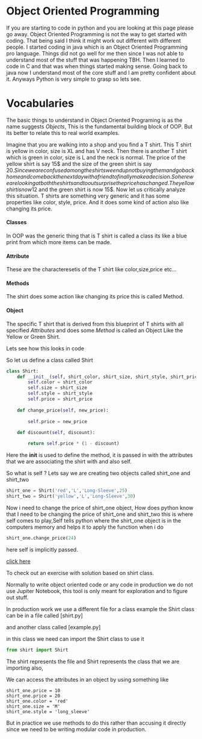 # Object Oriented Programming
If you are starting to code in python and you are looking at this page please go away. Object Oriented Programming is not the way to get started with coding. That being said I think it might work out different with different people. I started coding in java which is an Object Oriented Programming pro language. Things did not go well for me then since I was not able to understand most of the stuff that was happening TBH. Then I learned to code in C and that was when things started making sense. Going back to java now I understand most of the core stuff and I am pretty confident about it. Anyways Python is very simple to grasp so lets see.

# Vocabularies
The basic things to understand in Object Oriented Programing is as the name suggests _Objects_, This is the fundamental building block of OOP. But its better to relate this to real world examples.

Imagine that you are walking into a shop and you find a T shirt. This T shirt is yellow in color, size is XL and has V neck. Then there is another T shirt which is green in color, size is L and the neck is normal. The price of the yellow shirt is say 15$ and the size of the green shirt is say 20$. Since we are confused among the shirts we end up not buying them and go back home and come back the next day with a friend to finally make a decision. So here we are looking at both the shirts and to out surprise the price has changed. The yellow shirt is now 12$ and the green shirt is now 15$. Now let us critically analyze this situation. T shirts are something very generic and it has some properties like color, style, price. And it does some kind of action also like changing its price. 
#### Classes
In OOP was the generic thing that is T shirt is called a class its like a blue print from which more items can be made.
#### Attribute
These are the characteresetis of the T shirt like color,size,price etc...
#### Methods
The shirt does some action like changing its price this is called Method.
#### Object
The specific T shirt that is derived from this blueprint of T shirts with all specified _Attributes_ and does some _Method_ is called an Object Like the Yellow or Green Shirt.

Lets see how this looks in code

So let us define a class called Shirt

```python
class Shirt:
    def __init__(self, shirt_color, shirt_size, shirt_style, shirt_price):
        self.color = shirt_color
        self.size = shirt_size
        self.style = shirt_style
        self.price = shirt_price
    
    def change_price(self, new_price):
    
        self.price = new_price
        
    def discount(self, discount):

        return self.price * (1 - discount)
```

Here the __init__ is used to define the method, it is passed in with the attributes that we are associating the shirt with and also self.

So what is self ?
Lets say we are creating two objects called shirt_one and shirt_two

``` python
shirt_one = Shirt('red','L','Long-Sleeve',25)
shirt_two = Shirt('yellow','L','Long-Sleeve',30)
```

Now i need to change the price of shirt_one object, How does python know that I need to be changing the price of shirt_one and shirt_two this is where self comes to play,Self tells python where the shirt_one object is in the computers memory and helps it to apply the function when i do
``` python 
shirt_one.change_price(24)
```
here self is implicitly passed.

[click here](https://github.com/abhijitramesh/script-rattler/blob/master/Object_Oriented_Programing/shirt_exercise.ipynb)

To check out an exercise with solution based on shirt class.

Normally to write object oriented code or any code in production we do not use Jupiter Notebook, this tool is only meant for exploration and to figure out stuff. 

In production work we use a different file for a class example the Shirt class can be in a file called [shirt.py]

and another class called [example.py]

in this class we need can import the Shirt class to use it 

```python
from shirt import Shirt
```

The shirt represents the file and Shirt represents the class that we are importing also,

We can access the attributes in an object by using something like

```pyton
shirt_one.price = 10
shirt_one.price = 20
shirt_one.color = 'red'
shirt_one.size = 'M'
shirt_one.style = 'long_sleeve'
```

But in practice we use methods to do this rather than accusing it directly since we need to be writing modular code in production.
